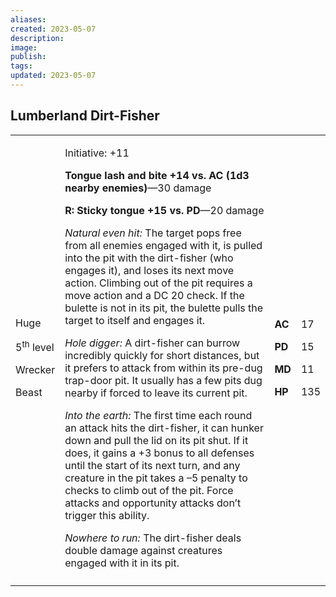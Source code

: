 ```yaml
---
aliases: 
created: 2023-05-07
description: 
image: 
publish: 
tags: 
updated: 2023-05-07
---
```


## Lumberland Dirt-Fisher

<table>
<colgroup>
<col style="width: 15%" />
<col style="width: 71%" />
<col style="width: 5%" />
<col style="width: 6%" />
</colgroup>
<tbody>
<tr class="odd">
<td><p>Huge</p>
<p>5<sup>th</sup> level</p>
<p>Wrecker</p>
<p>Beast</p></td>
<td><p>Initiative: +11</p>
<p><strong>Tongue lash and bite +14 vs. AC (1d3 nearby
enemies)</strong>—30 damage</p>
<p><strong>R: Sticky tongue +15 vs. PD</strong>—20 damage</p>
<p><em>Natural even hit:</em> The target pops free from all enemies
engaged with it, is pulled into the pit with the dirt-fisher (who
engages it), and loses its next move action. Climbing out of the pit
requires a move action and a DC 20 check. If the bulette is not in its
pit, the bulette pulls the target to itself and engages it.</p>
<p><em>Hole digger:</em> A dirt-fisher can burrow incredibly quickly for
short distances, but it prefers to attack from within its pre-dug
trap-door pit. It usually has a few pits dug nearby if forced to leave
its current pit.</p>
<p><em>Into the earth:</em> The first time each round an attack hits the
dirt-fisher, it can hunker down and pull the lid on its pit shut. If it
does, it gains a +3 bonus to all defenses until the start of its next
turn, and any creature in the pit takes a –5 penalty to checks to climb
out of the pit. Force attacks and opportunity attacks don’t trigger this
ability.</p>
<p><em>Nowhere to run:</em> The dirt-fisher deals double damage against
creatures engaged with it in its pit.</p></td>
<td><p><strong>AC</strong></p>
<p><strong>PD</strong></p>
<p><strong>MD</strong></p>
<p><strong>HP</strong></p></td>
<td><p>17</p>
<p>15</p>
<p>11</p>
<p>135</p></td>
</tr>
<tr class="even">
<td></td>
<td></td>
<td></td>
<td></td>
</tr>
</tbody>
</table>

